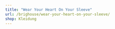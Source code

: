 ```yaml
---
title: "Wear Your Heart On Your Sleeve"
url: /brighouse/wear-your-heart-on-your-sleeve/
shop: Kleidung
---
```

